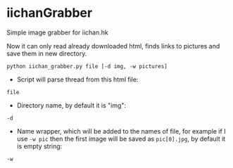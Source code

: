 # iichanGrabber
Simple image grabber for iichan.hk

Now it can only read already downloaded html, finds links to pictures and save them in new directory.
 ```console
python iichan_grabber.py file [-d img, -w pictures]
```

 - Script will parse thread from this html file:
```console
file
```

- Directory name, by default it is "img":
```console
-d
```
- Name wrapper, which will be added to the names of file, 
for example if I use ```-w pic``` then the first image will 
be saved as ```pic[0].jpg```, by default it is empty string:

```console
-w
```


